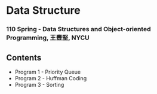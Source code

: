 # Data Structure
### 110 Spring - Data Structures and Object-oriented Programming, 王豐堅, NYCU
## Contents
- Program 1 - Priority Queue
- Program 2 - Huffman Coding
- Program 3 - Sorting
